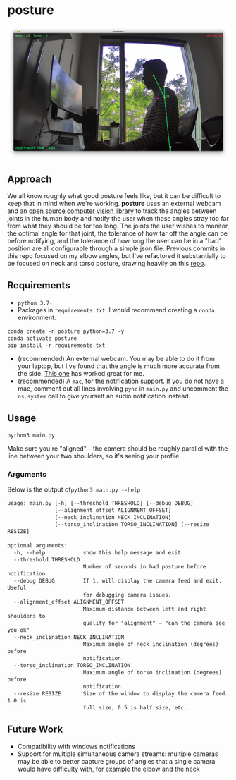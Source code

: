 # posture

![alt text](https://github.com/abwilf/posture/blob/main/good_posture.png)

## Approach
We all know roughly what good posture feels like, but it can be difficult to keep that in mind when we're working. **posture** uses an external webcam and an [open source computer vision library](https://google.github.io/mediapipe/) to track the angles between joints in the human body and notify the user when those angles stray too far from what they should be for too long.  The joints the user wishes to monitor, the optimal angle for that joint, the tolerance of how far off the angle can be before notifying, and the tolerance of how long the user can be in a "bad" position are all configurable through a simple json file. Previous commits in this repo focused on my elbow angles, but I've refactored it substantially to be focused on neck and torso posture, drawing heavily on this [repo](https://learnopencv.com/building-a-body-posture-analysis-system-using-mediapipe/).

## Requirements
- `python 3.7+`
- Packages in `requirements.txt`.  I would recommend creating a `conda` environment:
```
conda create -n posture python=3.7 -y
conda activate posture
pip install -r requirements.txt
```
- (recommended) An external webcam.  You may be able to do it from your laptop, but I've found that the angle is much more accurate from the side. [This one](https://www.amazon.com/gp/product/B082X91MPP/ref=ppx_yo_dt_b_asin_title_o04_s00?ie=UTF8&psc=1) has worked great for me.
- (recommended) A `mac`, for the notification support.  If you do not have a mac, comment out all lines involving `pync` in `main.py` and uncomment the `os.system` call to give yourself an audio notification instead.

## Usage
```
python3 main.py
```

Make sure you're "aligned" – the camera should be roughly parallel with the line between your two shoulders, so it's seeing your profile.

### Arguments
Below is the output of`python3 main.py --help`

```
usage: main.py [-h] [--threshold THRESHOLD] [--debug DEBUG]
               [--alignment_offset ALIGNMENT_OFFSET]
               [--neck_inclination NECK_INCLINATION]
               [--torso_inclination TORSO_INCLINATION] [--resize RESIZE]

optional arguments:
  -h, --help            show this help message and exit
  --threshold THRESHOLD
                        Number of seconds in bad posture before notification
  --debug DEBUG         If 1, will display the camera feed and exit. Useful
                        for debugging camera issues.
  --alignment_offset ALIGNMENT_OFFSET
                        Maximum distance between left and right shoulders to
                        qualify for "alignment" – "can the camera see you ok"
  --neck_inclination NECK_INCLINATION
                        Maximum angle of neck inclination (degrees) before
                        notification
  --torso_inclination TORSO_INCLINATION
                        Maximum angle of torso inclination (degrees) before
                        notification
  --resize RESIZE       Size of the window to display the camera feed. 1.0 is
                        full size, 0.5 is half size, etc.
```

## Future Work
- Compatibility with windows notifications
- Support for multiple simultaneous camera streams: multiple cameras may be able to better capture groups of angles that a single camera would have difficulty with, for example the elbow and the neck